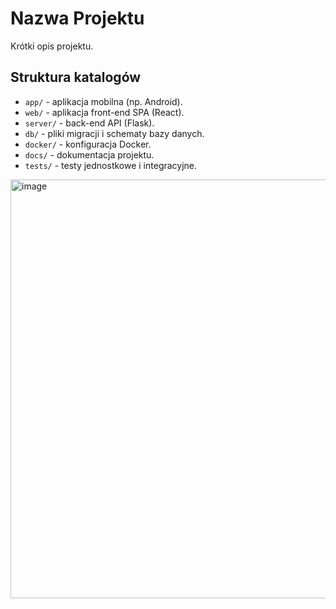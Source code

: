 # Nazwa Projektu

Krótki opis projektu.

## Struktura katalogów

- `app/` - aplikacja mobilna (np. Android).
- `web/` - aplikacja front-end SPA (React).
- `server/` - back-end API (Flask).
- `db/` - pliki migracji i schematy bazy danych.
- `docker/` - konfiguracja Docker.
- `docs/` - dokumentacja projektu.
- `tests/` - testy jednostkowe i integracyjne.



<img width="670" alt="image" src="https://github.com/user-attachments/assets/d62385ac-f392-4e4e-8d39-8c283a8230b7">

